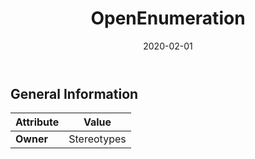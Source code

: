 ﻿---
title: OpenEnumeration
toc: false
type: specs
date: "2020-02-01"
draft: false
specification: VEC
version: 1.2.0
documentType: "Recommendation"
elementType: Class
classes:
  - OpenEnumeration
menu_name: vec-1.2.0
---

## General Information

| Attribute               | Value |
|-------------------------|-------|
| **Owner**               | Stereotypes |
